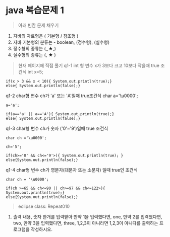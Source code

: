 # java 복습문제 1

> 아래 빈칸 문제 채우기

1. 자바의 자료형은 ( 기본형 / 참조형 )
2. 자바 기본형의 분류는 - boolean, (정수형), (실수형)
3. 정수형의 종류는 (,,★,)
4. 실수형의 종류는 (, ★ )

> 현재 페이지에 직접 풀기
q1-1 int 형 변수 x가 3보다 크고 10보다 작을때 true 조건식
    int x=5;

    if(x > 3 && x < 10){ System.out.println(true);}
    else{ System.out.println(false);}

q1-2 char형 변수 ch가 'a' 또는 'A'일때 true조건식
    char a='\u0000';

    a='a';

    if(a=='a' || a=='A'){ System.out.println(true);}
    else{ System.out.println(false);}

q1-3 char형 변수 ch가 숫자 ('0'~'9')일때 true 조건식

    char ch ='\u0000';

    ch='5';

    if(ch>='0' && ch<='9'>){ System.out.println(true); }
    else{System.out.println(false);}

q1-4 char형 변수 ch가 영문자(대문자 또는 소문자) 일때 true인 조건식

    char ch = '\u0000';

    if(ch >=65 && ch<=90 || ch>=97 && ch<=122>){ System.out.println(true);}
    else{System.out.println(false);}


> eclipse
class: Repeat010
1. 출력 내용, 숫자 한개를 입력받아 
    만약 1을 입력했다면, one,
    만약 2를 입력했다면, two,
    만약 3을 입력했다면, three,
    1,2,3이 아니라면 1,2,3이 아니다를 출력하는 프로그램을 작성하시오.
